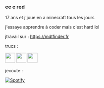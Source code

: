 ### cc c red

17 ans et j'joue en a minecraft tous les jours

j'essaye apprendre à coder mais c'est hard lol

jtravail sur : https://mdtfinder.fr

trucs :

[<img height="32" width="32" src="https://simpleicons.org/icons/discord.svg"/>](https://discord.gg/cDNzaNU)  [<img height="32" width="32" src="https://simpleicons.org/icons/youtube.svg"/>](https://www.youtube.com/redlegamin)  [<img height="32" width="32" src="https://simpleicons.org/icons/twitch.svg"/>](https://www.twitch.tv/redlegamin)



jecoute :

 [![Spotify](https://spotify.redlegamin.vercel.app/api/spotify)](https://open.spotify.com/user/mr♥red)

